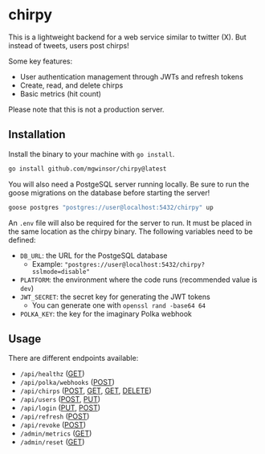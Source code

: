 # chirpy

This is a lightweight backend for a web service similar to twitter (X). But
instead of tweets, users post chirps!

Some key features:
- User authentication management through JWTs and refresh tokens
- Create, read, and delete chirps
- Basic metrics (hit count)

Please note that this is not a production server.

## Installation

Install the binary to your machine with `go install`.

```bash
go install github.com/mgwinsor/chirpy@latest
```

You will also need a PostgeSQL server running locally. Be sure to run the goose
migrations on the database before starting the server!

```bash
goose postgres "postgres://user@localhost:5432/chirpy" up
```

An `.env` file will also be required for the server to run. It must be placed
in the same location as the chirpy binary. The following variables need to be
defined:
- `DB_URL`: the URL for the PostgeSQL database
    - Example: `"postgres://user@localhost:5432/chirpy?sslmode=disable"`
- `PLATFORM`: the environment where the code runs (recommended value is `dev`)
- `JWT_SECRET`: the secret key for generating the JWT tokens
    - You can generate one with `openssl rand -base64 64`
- `POLKA_KEY`: the key for the imaginary Polka webhook

## Usage

There are different endpoints available:

- `/api/healthz` ([GET](./docs/api_endpoints.md#get-apihealthz))
- `/api/polka/webhooks` ([POST](./docs/api_endpoints.md/post-apipolkawebhooks))
- `/api/chirps` ([POST](./docs/api_endpoints.md/post-apichirps),
[GET](./docs/api_endpoints.md/get-apichirps),
[GET](./docs/api_endpoints.md#get-apichirpschirpid),
[DELETE](./docs/api_endpoints.md#delete-apichirpschirpid))
- `/api/users` ([POST](./docs/api_endpoints.md#post-apiusers),
[PUT](./docs/api_endpoints.md#put-apiusers))
- `/api/login` ([PUT](./docs/api_endpoints.md#post-apilogin),
[POST](./docs/api_endpoints.md#put-apilogin))
- `/api/refresh` ([POST](./docs/api_endpoints.md#post-apirefresh))
- `/api/revoke` ([POST](./docs/api_endpoints.md#post-apirevoke))
- `/admin/metrics` ([GET](./docs/api_endpoints.md#get-apimetrics))
- `/admin/reset` ([GET](./docs/api_endpoints.md#get-apireset))

